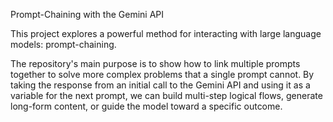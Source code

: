 Prompt-Chaining with the Gemini API


This project explores a powerful method for interacting with large language models: prompt-chaining.

The repository's main purpose is to show how to link multiple prompts together to solve more complex problems that a single prompt cannot. By taking the response from an initial call to the Gemini API and using it as a variable for the next prompt, we can build multi-step logical flows, generate long-form content, or guide the model toward a specific outcome.
